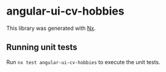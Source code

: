 # angular-ui-cv-hobbies

This library was generated with [Nx](https://nx.dev).

## Running unit tests

Run `nx test angular-ui-cv-hobbies` to execute the unit tests.
